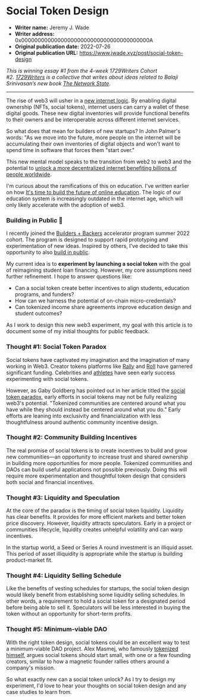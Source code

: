# Social Token Design

-   **Writer name:** Jeremy J. Wade
-   **Writer address:** 0x000000000000000000000000000000000000000A
-   **Original publication date:** 2022-07-26
-   **Original publication URL:** https://www.jwade.xyz/post/social-token-design

_This is winning essay #1 from the 4-week 1729Writers Cohort #2. [1729Writers](https://paper.li/1729writers) is a collective that writes about ideas related to Balaji Srinivasan’s new book [The Network State](https://thenetworkstate.com)._

---

The rise of web3 will usher in a [new internet logic](https://j.mirror.xyz/k0yCgq0bjgn2X0AujhwjKIYk4SDBpdNayjU5_E8Wm4I). By enabling digital ownership (NFTs, social tokens), internet users can carry a wallet of these digital goods. These new digital inventories will provide functional benefits to their owners and be interoperable across different internet services.

So what does that mean for builders of new startups? In John Palmer's words: "As we move into the future, more people on the internet will be accumulating their own inventories of digital objects and won't want to spend time in software that forces them "start over."

This new mental model speaks to the transition from web2 to web3 and the potential to [unlock a more decentralized internet benefiting billions of people worldwide](https://www.youtube.com/watch?v=PpcLs-fPMqU).

I'm curious about the ramifications of this on education. I've written earlier on how [It's time to build the future of online education](https://www.jwade.xyz/post/build-the-future-of-online-education). The logic of our education system is increasingly outdated in the internet age, which will only likely accelerate with the adoption of web3.

### Building in Public 🔨

I recently joined the [Builders + Backers](https://www.buildersandbackers.com/) accelerator program summer 2022 cohort. The program is designed to support rapid prototyping and experimentation of new ideas. Inspired by others, I've decided to take this opportunity to also [build in public](https://www.failory.com/blog/building-in-public).

My current idea is to **experiment by launching a social token** with the goal of reimagining student loan financing. However, my core assumptions need further refinement. I hope to answer questions like:

-   Can a social token create better incentives to align students, education programs, and funders?
-   How can we harness the potential of on-chain micro-credentials?
-   Can tokenized income share agreements improve education design and student outcomes?

As I work to design this new web3 experiment, my goal with this article is to document some of my initial thoughts for public feedback.

### Thought #1: Social Token Paradox

Social tokens have captivated my imagination and the imagination of many working in Web3. Creator tokens platforms like [Rally](https://rally.io/) and [Roll](https://tryroll.com/) have garnered significant funding. Celebrities and [athletes](https://decrypt.co/74940/nbas-spencer-dinwiddie-7-5-million-crypto-social-token-app) have seen early success experimenting with social tokens.

However, as Gaby Goldberg has pointed out in her article titled the [social token paradox](https://gabygoldberg.medium.com/social-token-paradox-598080f0cf85), early efforts in social tokens may not be fully realizing web3's potential. "Tokenized communities are centered around what you have while they should instead be centered around what you do." Early efforts are leaning into exclusivity and financialization with less thoughtfulness around authentic community incentive design.

### Thought #2: Community Building Incentives

The real promise of social tokens is to create incentives to build and grow new communities—an opportunity to increase trust and shared ownership in building more opportunities for more people. Tokenized communities and DAOs can build useful applications not possible previously. Doing this will require more experimentation and thoughtful token design that considers both social and financial incentives.

### Thought #3: Liquidity and Speculation

At the core of the paradox is the timing of social token liquidity. Liquidity has clear benefits. It provides for more efficient markets and better token price discovery. However, liquidity attracts speculators. Early in a project or communities lifecycle, liquidity creates unhelpful volatility and can warp incentives.

In the startup world, a Seed or Series A round investment is an illiquid asset. This period of asset illiquidity is appropriate while the startup is building product-market fit.

### Thought #4: Liquidity Selling Schedule

Like the benefits of vesting schedules for startups, the social token design would likely benefit from establishing some liquidity selling schedules. In other words, a requirement to hold a social token for a designated period before being able to sell it. Speculators will be less interested in buying the token without an opportunity for short-term profits.

### Thought #5: Minimum-viable DAO

With the right token design, social tokens could be an excellent way to test a minimum-viable DAO project. Alex Masmej, who famously [tokenized himself](https://www.beondeck.com/case-studies/alex-masmej), argues social tokens should start small, with one or a few founding creators, similar to how a magnetic founder rallies others around a company's mission.

So what exactly new can a social token unlock? As I try to design my experiment, I'd love to hear your thoughts on social token design and any case studies to learn from.
